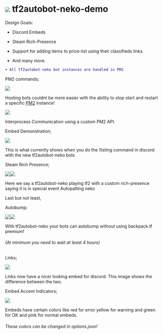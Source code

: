 ![](https://raw.githubusercontent.com/joe20050108/tf2autobot-neko-goals/main/logo25.png) tf2autobot-neko-demo
====================

Design Goals:

-   Discord Embeds

-   Steam Rich-Presence

-   Support for adding items to price-list using their classifieds links.

-   And many more.


```diff
+ All tf2autobot-neko bot instances are handled in PM2
```

PM2 commands;

![](https://raw.githubusercontent.com/joe20050108/tf2autobot-neko-goals/main/pm2.png)

Hosting bots couldnt be more easier with the ability to stop start and restart a specific [PM2](https://pm2.keymetrics.io)  instance!

![](https://raw.githubusercontent.com/joe20050108/tf2autobot-neko-goals/main/image1.png)

Interprocess Communication using a custom PM2 API.

 

Embed Demonstration;

![](https://raw.githubusercontent.com/joe20050108/tf2autobot-neko-goals/main/demo0.png)

 

This is what currently shows when you do the !listing command in discord with
the new tf2autobot-neko bots

 

Steam Rich Presence;

![](https://raw.githubusercontent.com/joe20050108/tf2autobot-neko-goals/main/demo2.png)![](https://raw.githubusercontent.com/joe20050108/tf2autobot-neko-goals/main/image.png)

Here we say a tf2autobot-neko playing tf2 with a custom rich-presence saying it
is in special event Autopatting neko



Last but not least,

Autobump;

![](https://raw.githubusercontent.com/joe20050108/tf2autobot-neko-goals/main/demo4.png)![](https://raw.githubusercontent.com/joe20050108/tf2autobot-neko-goals/main/Embed_Color_Example_2.png)

With tf2autobot-neko your bots can autobump without using backpack.tf premium! 
###### (At minimum you need to wait at least 4 hours)

Links;

![](https://raw.githubusercontent.com/joe20050108/tf2autobot-neko-goals/main/Links_Update.png)

Links now have a nicer looking embed for discord. This image shows the difference between the two.

Embed Accent Indicators;

![](https://raw.githubusercontent.com/joe20050108/tf2autobot-neko-goals/main/Embed_Color_Example.png)

Embeds have certain colors like red for error yellow for warning and green for OK and pink for normal embeds. 
###### These colors can be changed in options.json!
